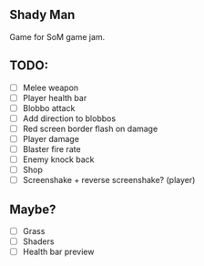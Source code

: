 ## Shady Man

Game for SoM game jam.

## TODO:
 - [ ] Melee weapon
 - [ ] Player health bar
 - [ ] Blobbo attack
 - [ ] Add direction to blobbos
 - [ ] Red screen border flash on damage
 - [ ] Player damage
 - [ ] Blaster fire rate
 - [ ] Enemy knock back
 - [ ] Shop
 - [ ] Screenshake + reverse screenshake? (player)

## Maybe?
 - [ ] Grass
 - [ ] Shaders
 - [ ] Health bar preview
